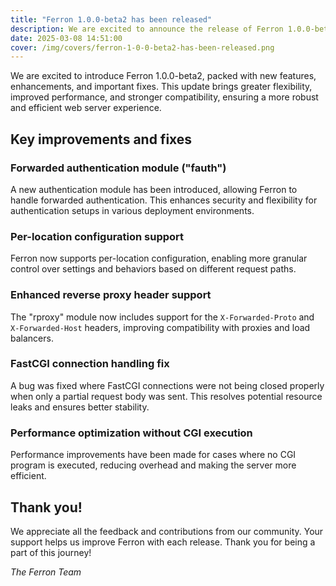 ```yaml
---
title: "Ferron 1.0.0-beta2 has been released"
description: We are excited to announce the release of Ferron 1.0.0-beta2. This release brings several new features, improvements, and fixes.
date: 2025-03-08 14:51:00
cover: /img/covers/ferron-1-0-0-beta2-has-been-released.png
---
```


We are excited to introduce Ferron 1.0.0-beta2, packed with new features, enhancements, and important fixes. This update brings greater flexibility, improved performance, and stronger compatibility, ensuring a more robust and efficient web server experience.

## Key improvements and fixes

### Forwarded authentication module ("fauth")

A new authentication module has been introduced, allowing Ferron to handle forwarded authentication. This enhances security and flexibility for authentication setups in various deployment environments.

### Per-location configuration support

Ferron now supports per-location configuration, enabling more granular control over settings and behaviors based on different request paths.

### Enhanced reverse proxy header support

The "rproxy" module now includes support for the `X-Forwarded-Proto` and `X-Forwarded-Host` headers, improving compatibility with proxies and load balancers.

### FastCGI connection handling fix

A bug was fixed where FastCGI connections were not being closed properly when only a partial request body was sent. This resolves potential resource leaks and ensures better stability.

### Performance optimization without CGI execution

Performance improvements have been made for cases where no CGI program is executed, reducing overhead and making the server more efficient.

## Thank you!

We appreciate all the feedback and contributions from our community. Your support helps us improve Ferron with each release. Thank you for being a part of this journey!

*The Ferron Team*